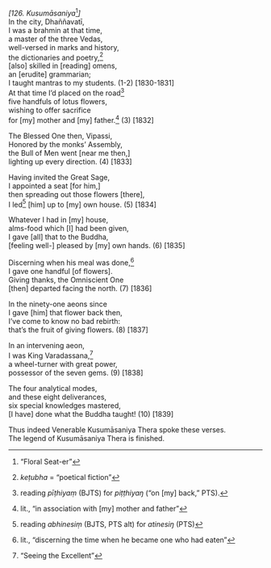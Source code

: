 *\[126. Kusumāsaniya*[^1]*\]*  
In the city, Dhaññavatī,  
I was a brahmin at that time,  
a master of the three Vedas,  
well-versed in marks and history,  
the dictionaries and poetry,[^2]  
\[also\] skilled in \[reading\] omens,  
an \[erudite\] grammarian;  
I taught mantras to my students. (1-2) \[1830-1831\]  
At that time I’d placed on the road[^3]  
five handfuls of lotus flowers,  
wishing to offer sacrifice  
for \[my\] mother and \[my\] father.[^4] (3) \[1832\]

The Blessed One then, Vipassi,  
Honored by the monks’ Assembly,  
the Bull of Men went \[near me then,\]  
lighting up every direction. (4) \[1833\]

Having invited the Great Sage,  
I appointed a seat \[for him,\]  
then spreading out those flowers \[there\],  
I led[^5] \[him\] up to \[my\] own house. (5) \[1834\]

Whatever I had in \[my\] house,  
alms-food which \[I\] had been given,  
I gave \[all\] that to the Buddha,  
\[feeling well-\] pleased by \[my\] own hands. (6) \[1835\]

Discerning when his meal was done,[^6]  
I gave one handful \[of flowers\].  
Giving thanks, the Omniscient One  
\[then\] departed facing the north. (7) \[1836\]

In the ninety-one aeons since  
I gave \[him\] that flower back then,  
I’ve come to know no bad rebirth:  
that’s the fruit of giving flowers. (8) \[1837\]

In an intervening aeon,  
I was King Varadassana,[^7]  
a wheel-turner with great power,  
possessor of the seven gems. (9) \[1838\]

The four analytical modes,  
and these eight deliverances,  
six special knowledges mastered,  
\[I have\] done what the Buddha taught! (10) \[1839\]

Thus indeed Venerable Kusumāsaniya Thera spoke these verses.  
The legend of Kusumāsaniya Thera is finished.

[^1]: “Floral Seat-er”

[^2]: *keṭubha* = “poetical fiction”

[^3]: reading *pīṭhiyaṃ* (BJTS) for *piṭṭhiyaŋ* (“on \[my\] back,” PTS).

[^4]: lit., “in association with \[my\] mother and father”

[^5]: reading *abhinesiṃ* (BJTS, PTS alt) for *atinesiŋ* (PTS)

[^6]: lit., “discerning the time when he became one who had eaten”

[^7]: “Seeing the Excellent”
